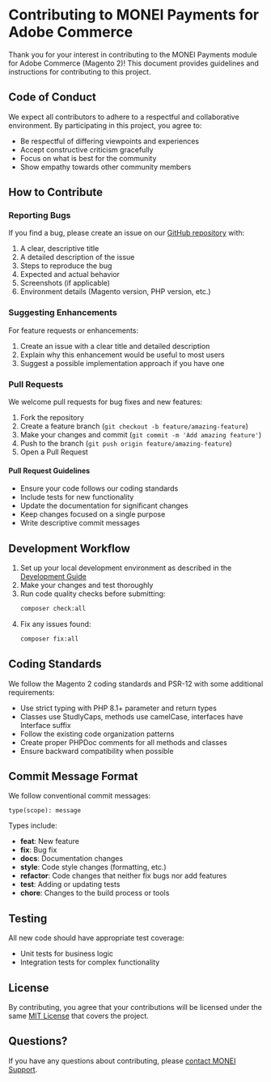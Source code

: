 # Contributing to MONEI Payments for Adobe Commerce

Thank you for your interest in contributing to the MONEI Payments module for Adobe Commerce (Magento 2)! This document provides guidelines and instructions for contributing to this project.

## Code of Conduct

We expect all contributors to adhere to a respectful and collaborative environment. By participating in this project, you agree to:

- Be respectful of differing viewpoints and experiences
- Accept constructive criticism gracefully
- Focus on what is best for the community
- Show empathy towards other community members

## How to Contribute

### Reporting Bugs

If you find a bug, please create an issue on our [GitHub repository](https://github.com/MONEI/MONEI-AdobeCommerce-Magento2/issues) with:

1. A clear, descriptive title
2. A detailed description of the issue
3. Steps to reproduce the bug
4. Expected and actual behavior
5. Screenshots (if applicable)
6. Environment details (Magento version, PHP version, etc.)

### Suggesting Enhancements

For feature requests or enhancements:

1. Create an issue with a clear title and detailed description
2. Explain why this enhancement would be useful to most users
3. Suggest a possible implementation approach if you have one

### Pull Requests

We welcome pull requests for bug fixes and new features:

1. Fork the repository
2. Create a feature branch (`git checkout -b feature/amazing-feature`)
3. Make your changes and commit (`git commit -m 'Add amazing feature'`)
4. Push to the branch (`git push origin feature/amazing-feature`)
5. Open a Pull Request

#### Pull Request Guidelines

- Ensure your code follows our coding standards
- Include tests for new functionality
- Update the documentation for significant changes
- Keep changes focused on a single purpose
- Write descriptive commit messages

## Development Workflow

1. Set up your local development environment as described in the [Development Guide](DEVELOPMENT.md)
2. Make your changes and test thoroughly
3. Run code quality checks before submitting:
   ```bash
   composer check:all
   ```
4. Fix any issues found:
   ```bash
   composer fix:all
   ```

## Coding Standards

We follow the Magento 2 coding standards and PSR-12 with some additional requirements:

- Use strict typing with PHP 8.1+ parameter and return types
- Classes use StudlyCaps, methods use camelCase, interfaces have Interface suffix
- Follow the existing code organization patterns
- Create proper PHPDoc comments for all methods and classes
- Ensure backward compatibility when possible

## Commit Message Format

We follow conventional commit messages:

```
type(scope): message
```

Types include:

- **feat**: New feature
- **fix**: Bug fix
- **docs**: Documentation changes
- **style**: Code style changes (formatting, etc.)
- **refactor**: Code changes that neither fix bugs nor add features
- **test**: Adding or updating tests
- **chore**: Changes to the build process or tools

## Testing

All new code should have appropriate test coverage:

- Unit tests for business logic
- Integration tests for complex functionality

## License

By contributing, you agree that your contributions will be licensed under the same [MIT License](../LICENSE) that covers the project.

## Questions?

If you have any questions about contributing, please [contact MONEI Support](https://monei.com/contact).
